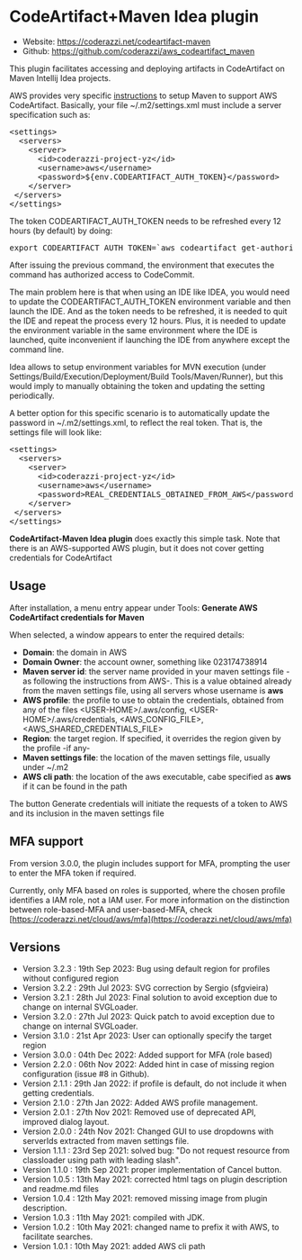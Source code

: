 # CodeArtifact+Maven Idea plugin

* Website: https://coderazzi.net/codeartifact-maven
* Github: https://github.com/coderazzi/aws_codeartifact_maven

This plugin facilitates accessing and deploying artifacts in CodeArtifact on Maven Intellij Idea projects.

AWS provides very specific [instructions](https://docs.aws.amazon.com/codeartifact/latest/ug/maven-mvn.html) to setup
Maven to support AWS CodeArtifact. Basically, your file ~/.m2/settings.xml must include a server specification such as:
<pre>
&lt;settings&gt;  
  &lt;servers&gt;  
    &lt;server&gt;  
      &lt;id&gt;coderazzi-project-yz&lt;/id&gt;  
      &lt;username&gt;aws&lt;/username&gt;  
      &lt;password&gt;${env.CODEARTIFACT_AUTH_TOKEN}&lt;/password&gt;  
    &lt;/server&gt;  
 &lt;/servers&gt;  
&lt;/settings&gt;
</pre>
The token CODEARTIFACT_AUTH_TOKEN needs to be refreshed every 12 hours (by default) by doing:

<pre>export CODEARTIFACT_AUTH_TOKEN=`aws codeartifact get-authorization-token --domain DOMAIN --domain-owner DOMAIN_OWNER --query authorizationToken --output text`</pre>

After issuing the previous command, the environment that executes the command has authorized access to CodeCommit.

The main problem here is that when using an IDE like IDEA, you would need to update the CODEARTIFACT_AUTH_TOKEN
environment variable and then launch the IDE. And as the token needs to be refreshed, it is needed to quit the IDE and
repeat the process every 12 hours. Plus, it is needed to update the environment variable in the same environment where
the IDE is launched, quite inconvenient if launching the IDE from anywhere except the command line.

Idea allows to setup environment variables for MVN execution (under Settings/Build/Execution/Deployment/Build
Tools/Maven/Runner), but this would imply to manually obtaining the token and updating the setting periodically.

A better option for this specific scenario is to automatically update the password in ~/.m2/settings.xml, to reflect the
real token. That is, the settings file will look like:

<pre>
&lt;settings&gt;  
  &lt;servers&gt;  
    &lt;server&gt;  
      &lt;id&gt;coderazzi-project-yz&lt;/id&gt;  
      &lt;username&gt;aws&lt;/username&gt;  
      &lt;password&gt;REAL_CREDENTIALS_OBTAINED_FROM_AWS&lt;/password&gt;  
    &lt;/server&gt;  
 &lt;/servers&gt;  
&lt;/settings&gt;
</pre>

**CodeArtifact-Maven Idea plugin** does exactly this simple task. Note that there is an AWS-supported AWS plugin, but it
does not cover getting credentials for CodeArtifact

## Usage

After installation, a menu entry appear under Tools: **Generate AWS CodeArtifact credentials for Maven**

When selected, a window appears to enter the required details:

* **Domain**: the domain in AWS
* **Domain Owner**: the account owner, something like 023174738914
* **Maven server id**: the server name provided in your maven settings file -as following the instructions from AWS-.
  This is a value obtained already from the maven settings file, using all servers whose username is **aws**
* **AWS profile**: the profile to use to obtain the credentials, obtained from any of the files
  &lt;USER-HOME&gt;/.aws/config, &lt;USER-HOME&gt;/.aws/credentials, &lt;AWS_CONFIG_FILE&gt;,
  &lt;AWS_SHARED_CREDENTIALS_FILE&gt;
* **Region**: the target region. If specified, it overrides the region given by the profile -if any-
* **Maven settings file**: the location of the maven settings file, usually under ~/.m2
* **AWS cli path**: the location of the aws executable, cabe specified as **aws** if it can be found in the path

The button Generate credentials will initiate the requests of a token to AWS and its inclusion in the maven settings
file

## MFA support

From version 3.0.0, the plugin includes support for MFA, prompting the user to enter the MFA token if required.

Currently, only MFA based on roles is supported, where the chosen profile identifies a IAM role, not a IAM user.
For more information on the distinction between role-based-MFA and user-based-MFA, check
[https://coderazzi.net/cloud/aws/mfa](https://coderazzi.net/cloud/aws/mfa)

## Versions

* Version 3.2.3 : 19th Sep 2023: Bug using default region for profiles without configured region
* Version 3.2.2 : 29th Jul 2023: SVG correction by Sergio (sfgvieira)
* Version 3.2.1 : 28th Jul 2023: Final solution to avoid exception due to change on internal SVGLoader.
* Version 3.2.0 : 27th Jul 2023: Quick patch to avoid exception due to change on internal SVGLoader.
* Version 3.1.0 : 21st Apr 2023: User can optionally specify the target region
* Version 3.0.0 : 04th Dec 2022: Added support for MFA (role based)
* Version 2.2.0 : 06th Nov 2022: Added hint in case of missing region configuration (issue #8 in Github).
* Version 2.1.1 : 29th Jan 2022: if profile is default, do not include it when getting credentials.
* Version 2.1.0 : 27th Jan 2022: Added AWS profile management.
* Version 2.0.1 : 27th Nov 2021: Removed use of deprecated API, improved dialog layout.
* Version 2.0.0 : 24th Nov 2021: Changed GUI to use dropdowns with serverIds extracted from maven settings file.
* Version 1.1.1 : 23rd Sep 2021: solved bug: "Do not request resource from classloader using path with leading slash".
* Version 1.1.0 : 19th Sep 2021: proper implementation of Cancel button.
* Version 1.0.5 : 13th May 2021: corrected html tags on plugin description and readme.md files
* Version 1.0.4 : 12th May 2021: removed missing image from plugin description.
* Version 1.0.3 : 11th May 2021: compiled with JDK.
* Version 1.0.2 : 10th May 2021: changed name to prefix it with AWS, to facilitate searches.
* Version 1.0.1 : 10th May 2021: added AWS cli path



